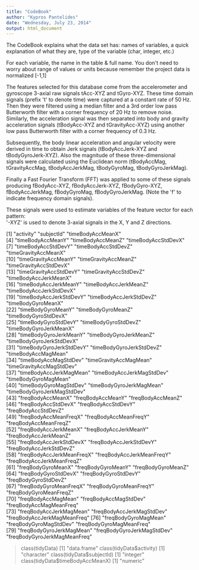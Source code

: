 ```yaml
---
title: "CodeBook"
author: "Kypros Pantelides"
date: "Wednesday, July 23, 2014"
output: html_document
---
```

The CodeBook explains what the data set has: names of variables, a quick explanation of what they are, type of the variable (char, integer, etc.)

 For each variable, the name in the table & full name.  You don't need to worry about range of values or units because remember the project data is normalized [-1,1]
 
 The features selected for this database come from the accelerometer and gyroscope 3-axial raw signals tAcc-XYZ and tGyro-XYZ. These time domain signals (prefix 't' to denote time) were captured at a constant rate of 50 Hz. Then they were filtered using a median filter and a 3rd order low pass Butterworth filter with a corner frequency of 20 Hz to remove noise. Similarly, the acceleration signal was then separated into body and gravity acceleration signals (tBodyAcc-XYZ and tGravityAcc-XYZ) using another low pass Butterworth filter with a corner frequency of 0.3 Hz. 

Subsequently, the body linear acceleration and angular velocity were derived in time to obtain Jerk signals (tBodyAccJerk-XYZ and tBodyGyroJerk-XYZ). Also the magnitude of these three-dimensional signals were calculated using the Euclidean norm (tBodyAccMag, tGravityAccMag, tBodyAccJerkMag, tBodyGyroMag, tBodyGyroJerkMag). 

Finally a Fast Fourier Transform (FFT) was applied to some of these signals producing fBodyAcc-XYZ, fBodyAccJerk-XYZ, fBodyGyro-XYZ, fBodyAccJerkMag, fBodyGyroMag, fBodyGyroJerkMag. (Note the 'f' to indicate frequency domain signals). 

These signals were used to estimate variables of the feature vector for each pattern:  
'-XYZ' is used to denote 3-axial signals in the X, Y and Z directions.
 
 
 [1] "activity"                    "subjectId"                   "timeBodyAccMeanX"           
 [4] "timeBodyAccMeanY"            "timeBodyAccMeanZ"            "timeBodyAccStdDevX"         
 [7] "timeBodyAccStdDevY"          "timeBodyAccStdDevZ"          "timeGravityAccMeanX"        
[10] "timeGravityAccMeanY"         "timeGravityAccMeanZ"         "timeGravityAccStdDevX"      
[13] "timeGravityAccStdDevY"       "timeGravityAccStdDevZ"       "timeBodyAccJerkMeanX"       
[16] "timeBodyAccJerkMeanY"        "timeBodyAccJerkMeanZ"        "timeBodyAccJerkStdDevX"     
[19] "timeBodyAccJerkStdDevY"      "timeBodyAccJerkStdDevZ"      "timeBodyGyroMeanX"          
[22] "timeBodyGyroMeanY"           "timeBodyGyroMeanZ"           "timeBodyGyroStdDevX"        
[25] "timeBodyGyroStdDevY"         "timeBodyGyroStdDevZ"         "timeBodyGyroJerkMeanX"      
[28] "timeBodyGyroJerkMeanY"       "timeBodyGyroJerkMeanZ"       "timeBodyGyroJerkStdDevX"    
[31] "timeBodyGyroJerkStdDevY"     "timeBodyGyroJerkStdDevZ"     "timeBodyAccMagMean"         
[34] "timeBodyAccMagStdDev"        "timeGravityAccMagMean"       "timeGravityAccMagStdDev"    
[37] "timeBodyAccJerkMagMean"      "timeBodyAccJerkMagStdDev"    "timeBodyGyroMagMean"        
[40] "timeBodyGyroMagStdDev"       "timeBodyGyroJerkMagMean"     "timeBodyGyroJerkMagStdDev"  
[43] "freqBodyAccMeanX"            "freqBodyAccMeanY"            "freqBodyAccMeanZ"           
[46] "freqBodyAccStdDevX"          "freqBodyAccStdDevY"          "freqBodyAccStdDevZ"         
[49] "freqBodyAccMeanFreqX"        "freqBodyAccMeanFreqY"        "freqBodyAccMeanFreqZ"       
[52] "freqBodyAccJerkMeanX"        "freqBodyAccJerkMeanY"        "freqBodyAccJerkMeanZ"       
[55] "freqBodyAccJerkStdDevX"      "freqBodyAccJerkStdDevY"      "freqBodyAccJerkStdDevZ"     
[58] "freqBodyAccJerkMeanFreqX"    "freqBodyAccJerkMeanFreqY"    "freqBodyAccJerkMeanFreqZ"   
[61] "freqBodyGyroMeanX"           "freqBodyGyroMeanY"           "freqBodyGyroMeanZ"          
[64] "freqBodyGyroStdDevX"         "freqBodyGyroStdDevY"         "freqBodyGyroStdDevZ"        
[67] "freqBodyGyroMeanFreqX"       "freqBodyGyroMeanFreqY"       "freqBodyGyroMeanFreqZ"      
[70] "freqBodyAccMagMean"          "freqBodyAccMagStdDev"        "freqBodyAccMagMeanFreq"     
[73] "freqBodyAccJerkMagMean"      "freqBodyAccJerkMagStdDev"    "freqBodyAccJerkMagMeanFreq" 
[76] "freqBodyGyroMagMean"         "freqBodyGyroMagStdDev"       "freqBodyGyroMagMeanFreq"    
[79] "freqBodyGyroJerkMagMean"     "freqBodyGyroJerkMagStdDev"   "freqBodyGyroJerkMagMeanFreq"

> class(tidyData)
[1] "data.frame"
> class(tidyData$activity)
[1] "character"
> class(tidyData$subjectId)
[1] "integer"
> class(tidyData$timeBodyAccMeanX)
[1] "numeric"

